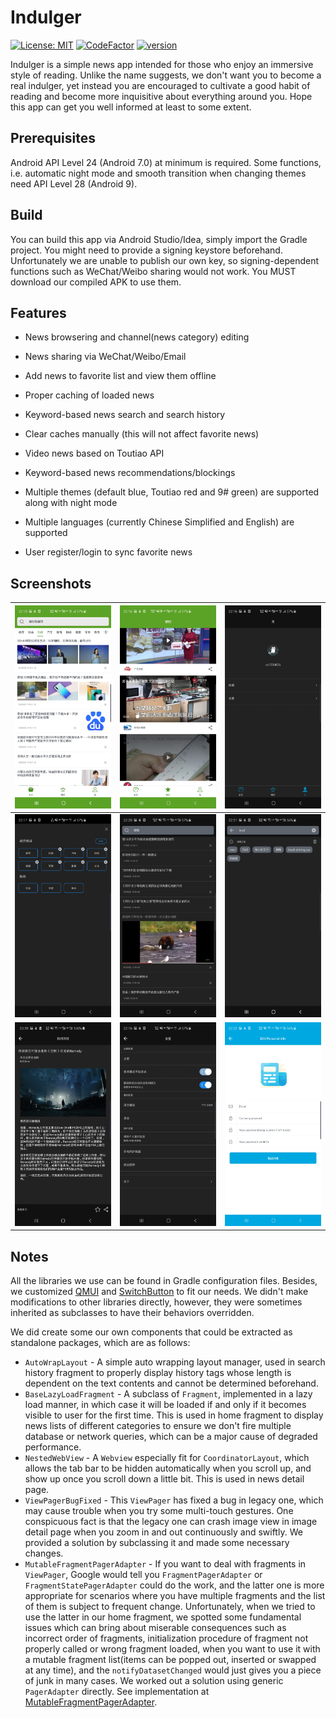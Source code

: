 # Indulger

[![License: MIT](https://img.shields.io/badge/license-MIT-blue.svg)](https://github.com/zx1239856/Indulger/blob/master/LICENSE) [![CodeFactor](https://www.codefactor.io/repository/github/zx1239856/indulger/badge)](https://www.codefactor.io/repository/github/zx1239856/indulger) [![version](https://img.shields.io/badge/indulger-v1.1.0-blue)](https://github.com/zx1239856/Indulger/releases)

Indulger is a simple news app intended for those who enjoy an immersive style of reading. Unlike the name suggests, we don't want you to become a real indulger, yet instead you are encouraged to cultivate a good habit of reading and become more inquisitive about everything around you. Hope this app can get you well informed at least to some extent.

## Prerequisites

Android API Level 24 (Android 7.0) at minimum is required. Some functions, i.e. automatic night mode and smooth transition when changing themes need API Level 28 (Android 9).

## Build

You can build this app via Android Studio/Idea, simply import the Gradle project. You might need to provide a signing keystore beforehand. Unfortunately we are unable to publish our own key, so signing-dependent functions such as WeChat/Weibo sharing would not work. You MUST download our compiled APK to use them.

## Features

+ News browsering and channel(news category) editing
+ News sharing via WeChat/Weibo/Email
+ Add news to favorite list and view them offline
+ Proper caching of loaded news
+ Keyword-based news search and search history
+ Clear caches manually (this will not affect favorite news)
+ Video news based on Toutiao API
+ Keyword-based news recommendations/blockings

+ Multiple themes (default blue, Toutiao red and 9# green) are supported along with night mode
+ Multiple languages (currently Chinese Simplified and English) are supported
+ User register/login to sync favorite news

## Screenshots
| ![main_fragment](imgs/Screenshot_20190901-221540_Indulger.jpg) | ![video_list](imgs/Screenshot_20190901-221603_Indulger.jpg)  | ![user_side](imgs/Screenshot_20190901-221641_Indulger.jpg)   |
| ------------------------------------------------------------ | ------------------------------------------------------------ | ------------------------------------------------------------ |
| ![channel_editing](imgs/Screenshot_20190901-221705_Indulger.jpg) | ![search_result](imgs/Screenshot_20190901-222016_Indulger.jpg) | ![search_history](imgs/Screenshot_20190901-222132_Indulger.jpg) |
| ![news_detail](imgs/Screenshot_20190831-233936_Indulger.jpg) | ![settings](imgs/Screenshot_20190901-221627_Indulger.jpg)    | ![personal_info_editing](imgs/Screenshot_20190901-222201_Indulger.jpg) |




## Notes

All the libraries we use can be found in Gradle configuration files. Besides, we customized [QMUI](https://github.com/Tencent/QMUI_Android.git) and [SwitchButton](https://github.com/zcweng/SwitchButton.git) to fit our needs. We didn't make modifications to other libraries directly, however, they were sometimes inherited as subclasses to have their behaviors overridden. 

We did create some our own components that could be extracted as standalone packages, which are as follows:

+ `AutoWrapLayout` - A simple auto wrapping layout manager, used in search history fragment to properly display history tags whose length is dependent on the text contents and cannot be determined beforehand.
+ `BaseLazyLoadFragment` - A subclass of `Fragment`, implemented in a lazy load manner, in which case it will be loaded if and only if it becomes visible to user for the first time. This is used in home fragment to display news lists of different categories to ensure we don't fire multiple database or network queries, which can be a major cause of degraded performance.
+ `NestedWebView` - A `Webview` especially fit for `CoordinatorLayout`, which allows the tab bar to be hidden automatically when you scroll up, and show up once you scroll down a little bit. This is used in news detail page.
+ `ViewPagerBugFixed` - This `ViewPager` has fixed a bug in legacy one, which may cause trouble when you try some multi-touch gestures. One conspicuous fact is that the legacy one can crash image view in image detail page when you zoom in and out continuously and swiftly. We provided a solution by subclassing it and made some necessary changes.
+ `MutableFragmentPagerAdapter` - If you want to deal with fragments in `ViewPager`, Google would tell you `FragmentPagerAdapter` or `FragmentStatePagerAdapter` could do the work, and the latter one is more appropriate for scenarios where you have multiple fragments and the list of them is subject to frequent change. Unfortunately, when we tried to use the latter in our home fragment, we spotted some fundamental issues which can bring about miserable consequences such as incorrect order of fragments, initialization procedure of fragment not properly called or wrong fragment loaded, when you want to use it with a mutable fragment list(items can be popped out, inserted or swapped at any time), and the `notifyDatasetChanged` would just gives you a piece of junk in many cases. We worked out a solution using generic `PagerAdapter` directly. See implementation at [MutableFragmentPagerAdapter](app/src/main/java/com/inftyloop/indulger/adapter/MutableFragmentPagerAdapter.java).
